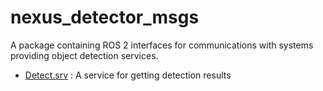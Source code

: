 # nexus_detector_msgs
A package containing ROS 2 interfaces for communications with systems providing
object detection services.

* [Detect.srv](srv/Detect.srv) : A service for getting detection results
